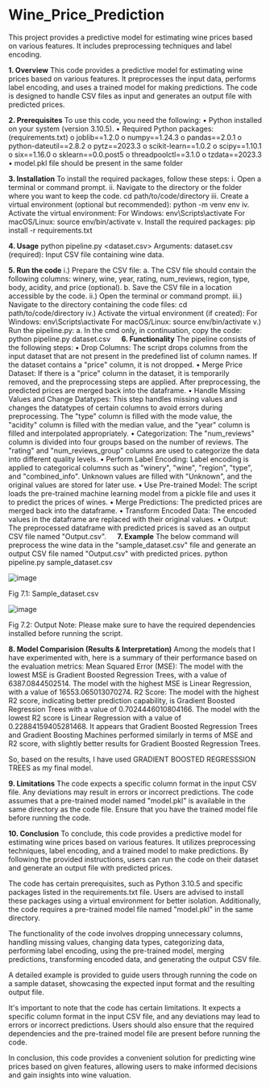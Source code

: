 # Wine_Price_Prediction
This project provides a predictive model for estimating wine prices based on various features. It includes preprocessing techniques and label encoding.

**1.	Overview**
This code provides a predictive model for estimating wine prices based on various features. It preprocesses the input data, performs label encoding, and uses a trained model for making predictions. The code is designed to handle CSV files as input and generates an output file with predicted prices.

**2.	Prerequisites**
To use this code, you need the following:
•	Python installed on your system (version 3.10.5).
•	Required Python packages: (requirements.txt)
o	joblib==1.2.0
o	numpy==1.24.3
o	pandas==2.0.1
o	python-dateutil==2.8.2
o	pytz==2023.3
o	scikit-learn==1.0.2
o	scipy==1.10.1
o	six==1.16.0
o	sklearn==0.0.post5
o	threadpoolctl==3.1.0
o	tzdata==2023.3
•	model.pkl file should be present in the same folder

**3.	Installation**
To install the required packages, follow these steps:
i.	Open a terminal or command prompt.
ii.	Navigate to the directory or the folder where you want to keep the code.
cd path/to/code/directory
iii.	Create a virtual environment (optional but recommended):
python -m venv env
iv.	Activate the virtual environment:
For Windows: env\Scripts\activate
For macOS/Linux: source env/bin/activate
v.	Install the required packages:
pip install -r requirements.txt

**4.	Usage**
python pipeline.py <dataset.csv>
Arguments:
dataset.csv (required): Input CSV file containing wine data.

**5.	Run the code**
i.)	Prepare the CSV file:
a.	The CSV file should contain the following columns: winery, wine, year, rating, num_reviews, region, type, body, acidity, and price (optional).
b.	Save the CSV file in a location accessible by the code.
ii.)	Open the terminal or command prompt.
iii.)	Navigate to the directory containing the code files:
cd path/to/code/directory
iv.)	Activate the virtual environment (if created):
For Windows: env\Scripts\activate
For macOS/Linux: source env/bin/activate
v.)	Run the pipeline.py:
a.	In the cmd only, in continuation, copy the code:
python pipeline.py dataset.csv
 
**6.	Functionality**
The pipeline consists of the following steps:
•	Drop Columns: The script drops columns from the input dataset that are not present in the predefined list of column names. If the dataset contains a "price" column, it is not dropped.
•	Merge Price Dataset: If there is a "price" column in the dataset, it is temporarily removed, and the preprocessing steps are applied. After preprocessing, the predicted prices are merged back into the dataframe.
•	Handle Missing Values and Change Datatypes: This step handles missing values and changes the datatypes of certain columns to avoid errors during preprocessing. The "type" column is filled with the mode value, the "acidity" column is filled with the median value, and the "year" column is filled and interpolated appropriately.
•	Categorization: The "num_reviews" column is divided into four groups based on the number of reviews. The "rating" and "num_reviews_group" columns are used to categorize the data into different quality levels.
•	Perform Label Encoding: Label encoding is applied to categorical columns such as "winery", "wine", "region", "type", and "combined_info". Unknown values are filled with "Unknown", and the original values are stored for later use.
•	Use Pre-trained Model: The script loads the pre-trained machine learning model from a pickle file and uses it to predict the prices of wines.
•	Merge Predictions: The predicted prices are merged back into the dataframe.
•	Transform Encoded Data: The encoded values in the dataframe are replaced with their original values.
•	Output: The preprocessed dataframe with predicted prices is saved as an output CSV file named "Output.csv".
 
**7.	Example**
The below command will preprocess the wine data in the "sample_dataset.csv" file and generate an output CSV file named "Output.csv" with predicted prices.
python pipeline.py sample_dataset.csv
 
 ![image](https://github.com/khushimdave/Wine_Price_Prediction/assets/94516006/8cb1068c-6d6c-4b1b-8be9-1199facad9f0)

Fig 7.1: Sample_dataset.csv

 ![image](https://github.com/khushimdave/Wine_Price_Prediction/assets/94516006/11657f11-e8d2-4263-b9b3-8a6446353342)

Fig 7.2: Output
Note: Please make sure to have the required dependencies installed before running the script.

**8.	Model Comparision (Results & Interpretation)**
Among the models that I have experimented with, here is a summary of their performance based on the evaluation metrics:
Mean Squared Error (MSE):
The model with the lowest MSE is Gradient Boosted Regression Trees, with a value of 6387.0844502514.
The model with the highest MSE is Linear Regression, with a value of 16553.065013070274.
R2 Score:
The model with the highest R2 score, indicating better prediction capability, is Gradient Boosted Regression Trees with a value of 0.7024446010804166.
The model with the lowest R2 score is Linear Regression with a value of 0.22884159405281468.
It appears that Gradient Boosted Regression Trees and Gradient Boosting Machines performed similarly in terms of MSE and R2 score, with slightly better results for Gradient Boosted Regression Trees.

So, based on the results, I have used GRADIENT BOOSTED REGRESSSION TREES as my final model.

**9.	Limitations**
The code expects a specific column format in the input CSV file. Any deviations may result in errors or incorrect predictions.
The code assumes that a pre-trained model named "model.pkl" is available in the same directory as the code file. Ensure that you have the trained model file before running the code.

**10.	Conclusion**
To conclude, this code provides a predictive model for estimating wine prices based on various features. It utilizes preprocessing techniques, label encoding, and a trained model to make predictions. By following the provided instructions, users can run the code on their dataset and generate an output file with predicted prices.

The code has certain prerequisites, such as Python 3.10.5 and specific packages listed in the requirements.txt file. Users are advised to install these packages using a virtual environment for better isolation. Additionally, the code requires a pre-trained model file named "model.pkl" in the same directory.

The functionality of the code involves dropping unnecessary columns, handling missing values, changing data types, categorizing data, performing label encoding, using the pre-trained model, merging predictions, transforming encoded data, and generating the output CSV file.

A detailed example is provided to guide users through running the code on a sample dataset, showcasing the expected input format and the resulting output file.

It's important to note that the code has certain limitations. It expects a specific column format in the input CSV file, and any deviations may lead to errors or incorrect predictions. Users should also ensure that the required dependencies and the pre-trained model file are present before running the code.

In conclusion, this code provides a convenient solution for predicting wine prices based on given features, allowing users to make informed decisions and gain insights into wine valuation.
